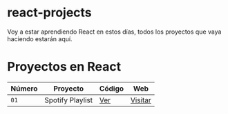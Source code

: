 # react-projects
Voy a estar aprendiendo React en estos días, todos los proyectos que vaya haciendo estarán aquí.

# Proyectos en React

| Número | Proyecto | Código | Web |
| --- | --- | --- | --- |
| `01` | Spotify Playlist | [Ver](projects/01-spotify-playlist) | [Visitar](https://shinypotat-react-01.netlify.app) | 
